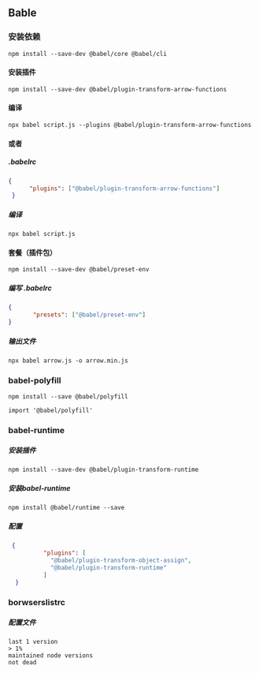 ## Bable



### 安装依赖

`npm install --save-dev @babel/core @babel/cli`



#### 安装插件

`npm install --save-dev @babel/plugin-transform-arrow-functions`

#### 编译

`npx babel script.js --plugins @babel/plugin-transform-arrow-functions`

#### 或者

##### .babelrc

```json
{
      "plugins": ["@babel/plugin-transform-arrow-functions"]
 }
```

##### 编译

`npx babel script.js`



#### 套餐（插件包）

`npm install --save-dev @babel/preset-env`

##### 编写 .babelrc

```json
{
       "presets": ["@babel/preset-env"]
}
```

##### 输出文件

`npx babel arrow.js -o arrow.min.js`

### babel-polyfill

`npm install --save @babel/polyfill`

`import '@babel/polyfill'`



### babel-runtime

##### 安装插件

`npm install --save-dev @babel/plugin-transform-runtime`

##### 安装babel-runtime

`npm install @babel/runtime --save`

##### 配置

```json
 {
          "plugins": [
            "@babel/plugin-transform-object-assign",
            "@babel/plugin-transform-runtime"
          ]
  }
```



### borwserslistrc

##### 配置文件

```
last 1 version
> 1%
maintained node versions
not dead
```


